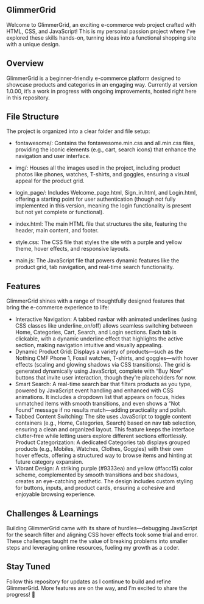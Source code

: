 GlimmerGrid
---
Welcome to GlimmerGrid, an exciting e-commerce web project crafted with HTML, CSS, and JavaScript! 
This is my personal passion project where I’ve explored these skills hands-on,
turning ideas into a functional shopping site with a unique design.

Overview
---
GlimmerGrid is a beginner-friendly e-commerce platform designed to showcase products and categories in an engaging way.
Currently at version 1.0.00, it’s a work in progress with ongoing improvements, hosted right here in this repository.

File Structure
---
The project is organized into a clear folder and file setup:
- fontawesome/: Contains the fontawesome.min.css and all.min.css files, providing the iconic elements (e.g., cart, search icons) that enhance the navigation and user interface.

- img/: Houses all the images used in the project, including product photos like phones, watches, T-shirts, and goggles, ensuring a visual appeal for the product grid.

- login_page/: Includes Welcome_page.html, Sign_in.html, and Login.html, offering a starting point for user authentication (though not fully implemented in this version, meaning the login functionality is present but not yet complete or functional).

- index.html: The main HTML file that structures the site, featuring the header, main content, and footer.

- style.css: The CSS file that styles the site with a purple and yellow theme, hover effects, and responsive layouts.

- main.js: The JavaScript file that powers dynamic features like the product grid, tab navigation, and real-time search functionality.

Features
---
GlimmerGrid shines with a range of thoughtfully designed features that bring the e-commerce experience to life:
- Interactive Navigation: A tabbed navbar with animated underlines (using CSS classes like underline_on/off) allows seamless switching between Home, Categories, Cart, Search, and Login sections. Each tab is clickable, with a dynamic underline effect that highlights the active section, making navigation intuitive and visually appealing.
- Dynamic Product Grid: Displays a variety of products—such as the Nothing CMF Phone 1, Fossil watches, T-shirts, and goggles—with hover effects (scaling and glowing shadows via CSS transitions). The grid is generated dynamically using JavaScript, complete with “Buy Now” buttons that invite user interaction, though they’re placeholders for now.
- Smart Search: A real-time search bar that filters products as you type, powered by JavaScript event handling and enhanced with CSS animations. It includes a dropdown list that appears on focus, hides unmatched items with smooth transitions, and even shows a “Not Found” message if no results match—adding practicality and polish.
- Tabbed Content Switching: The site uses JavaScript to toggle content containers (e.g., Home, Categories, Search) based on nav tab selection, ensuring a clean and organized layout. This feature keeps the interface clutter-free while letting users explore different sections effortlessly.
Product Categorization: A dedicated Categories tab displays grouped products (e.g., Mobiles, Watches, Clothes, Goggles) with their own hover effects, offering a structured way to browse items and hinting at future category expansion.
- Vibrant Design: A striking purple (#9333ea) and yellow (#facc15) color scheme, complemented by smooth transitions and box shadows, creates an eye-catching aesthetic. The design includes custom styling for buttons, inputs, and product cards, ensuring a cohesive and enjoyable browsing experience.

Challenges & Learnings
---
Building GlimmerGrid came with its share of hurdles—debugging JavaScript for the search filter and aligning CSS hover effects took some trial and error. These challenges taught me the value of breaking problems into smaller steps and leveraging online resources, fueling my growth as a coder.

Stay Tuned
--
Follow this repository for updates as I continue to build and refine GlimmerGrid. More features are on the way, and I’m excited to share the progress! 🚀
